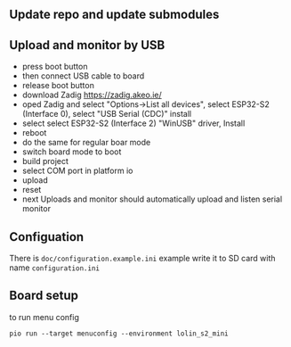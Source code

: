
## Update repo and update submodules

## Upload and monitor by USB
- press boot button
- then connect USB cable to board
- release boot button
- download Zadig https://zadig.akeo.ie/
- oped Zadig and select "Options->List all devices", select ESP32-S2 (Interface 0),  select "USB Serial (CDC)" install
- select select ESP32-S2 (Interface 2) "WinUSB"  driver,  Install
- reboot
- do the same for regular boar mode
- switch board mode to boot
- build project
- select COM port in platform io
- upload
- reset
- next Uploads and monitor should automatically upload and listen serial monitor

## Configuation

There is ```doc/configuration.example.ini```  example  write it to SD card with name ```configuration.ini```

## Board setup

 to run menu config 
 ```
 pio run --target menuconfig --environment lolin_s2_mini
 ```
